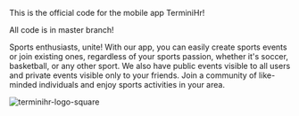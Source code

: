 This is the official code for the mobile app TerminiHr!

All code is in master branch!

Sports enthusiasts, unite! With our app, you can easily create sports events or join existing ones, regardless of your sports passion, whether it's soccer, basketball, or any other sport. We also have public events visible to all users and private events visible only to your friends. Join a community of like-minded individuals and enjoy sports activities in your area.


![terminihr-logo-square](https://github.com/javor99/TERMINIHR_ALL/assets/96128565/630d626b-6d8c-47a0-a80d-4e21050c3d56)

